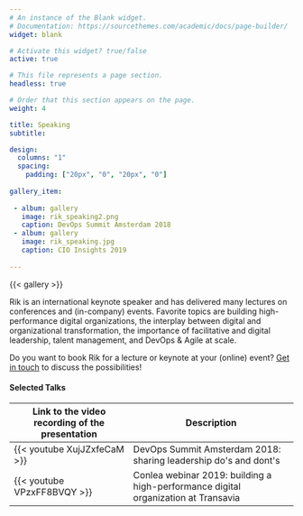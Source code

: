 ```yaml
---
# An instance of the Blank widget.
# Documentation: https://sourcethemes.com/academic/docs/page-builder/
widget: blank

# Activate this widget? true/false
active: true

# This file represents a page section.
headless: true

# Order that this section appears on the page.
weight: 4

title: Speaking
subtitle:

design:
  columns: "1"
  spacing:
    padding: ["20px", "0", "20px", "0"]
      
gallery_item:
 
 - album: gallery
   image: rik_speaking2.png
   caption: DevOps Summit Amsterdam 2018  
 - album: gallery
   image: rik_speaking.jpg
   caption: CIO Insights 2019
       
---
```

{{< gallery >}}

Rik is an international keynote speaker and has delivered many lectures on conferences and (in-company) events. Favorite topics are building high-performance digital organizations, the interplay between digital and organizational transformation, the importance of facilitative and digital leadership, talent management, and DevOps & Agile at scale. 

Do you want to book Rik for a lecture or keynote at your (online) event? [Get in touch](#contact) to discuss the possibilities!

#### Selected Talks

| Link to the video recording of the presentation             | Description                    |
| -------------------------------------| ------------------------------ |
| {{< youtube XujJZxfeCaM >}}          | DevOps Summit Amsterdam 2018: sharing leadership do's and dont's           |
| {{< youtube VPzxFF8BVQY >}}          | Conlea webinar 2019: building a high-performance digital organization at Transavia             |





